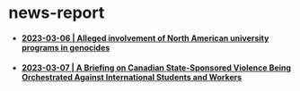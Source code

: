 # news-report

<div id="user-content-toc">
<ul>
  <li><h4><a href="https://github.com/callthis/news/blob/main/press-release/2023-03-05.md#alleged-involvement-of-north-american-university-programs-in-genocides">2023-03-06 | Alleged involvement of North American university programs in genocides</a></h4></li>
  
  <li><h4><a href="https://github.com/callthis/news/blob/main/press-release/2024-03-07.md#a-briefing-on-canadian-state-sponsored-violence-being-orchestrated-against-international-students-and-workers">2023-03-07 | A Briefing on Canadian State-Sponsored Violence Being Orchestrated Against International Students and Workers</a></h4></li>
</ul>
</div>

